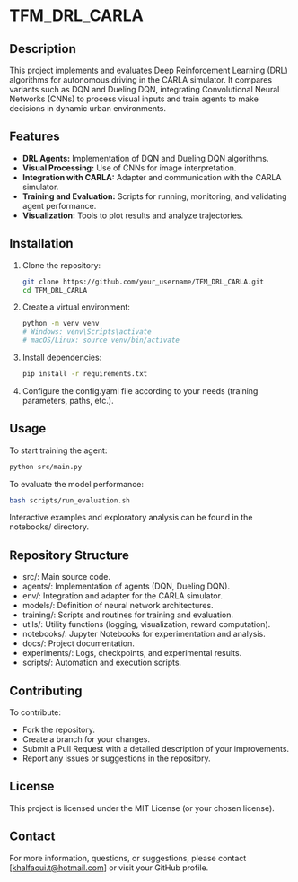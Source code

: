 # TFM_DRL_CARLA

## Description
This project implements and evaluates Deep Reinforcement Learning (DRL) algorithms for autonomous driving in the CARLA simulator. It compares variants such as DQN and Dueling DQN, integrating Convolutional Neural Networks (CNNs) to process visual inputs and train agents to make decisions in dynamic urban environments.

## Features
- **DRL Agents:** Implementation of DQN and Dueling DQN algorithms.
- **Visual Processing:** Use of CNNs for image interpretation.
- **Integration with CARLA:** Adapter and communication with the CARLA simulator.
- **Training and Evaluation:** Scripts for running, monitoring, and validating agent performance.
- **Visualization:** Tools to plot results and analyze trajectories.

## Installation
1. Clone the repository:
   ```bash
   git clone https://github.com/your_username/TFM_DRL_CARLA.git
   cd TFM_DRL_CARLA
   ```
2. Create a virtual environment:
   ```bash
   python -m venv venv
   # Windows: venv\Scripts\activate
   # macOS/Linux: source venv/bin/activate
   ```
3. Install dependencies:
   ```bash
   pip install -r requirements.txt
   ```
4. Configure the config.yaml file according to your needs (training parameters, paths, etc.).

## Usage
To start training the agent:
```bash
python src/main.py
```
To evaluate the model performance:
```bash
bash scripts/run_evaluation.sh
```

Interactive examples and exploratory analysis can be found in the notebooks/ directory.

## Repository Structure
- src/: Main source code.
- agents/: Implementation of agents (DQN, Dueling DQN).
- env/: Integration and adapter for the CARLA simulator.
- models/: Definition of neural network architectures.
- training/: Scripts and routines for training and evaluation.
- utils/: Utility functions (logging, visualization, reward computation).
- notebooks/: Jupyter Notebooks for experimentation and analysis.
- docs/: Project documentation.
- experiments/: Logs, checkpoints, and experimental results.
- scripts/: Automation and execution scripts.

## Contributing
To contribute:
- Fork the repository.
- Create a branch for your changes.
- Submit a Pull Request with a detailed description of your improvements.
- Report any issues or suggestions in the repository.

## License
This project is licensed under the MIT License (or your chosen license).

## Contact
For more information, questions, or suggestions, please contact [khalfaoui.t@hotmail.com] or visit your GitHub profile.
